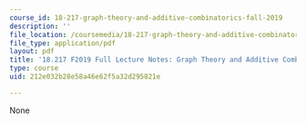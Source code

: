 ```yaml
---
course_id: 18-217-graph-theory-and-additive-combinatorics-fall-2019
description: ''
file_location: /coursemedia/18-217-graph-theory-and-additive-combinatorics-fall-2019/212e032b28e58a46e62f5a32d295821e_MIT18_217F19_full_notes.pdf
file_type: application/pdf
layout: pdf
title: '18.217 F2019 Full Lecture Notes: Graph Theory and Additive Combinatorics'
type: course
uid: 212e032b28e58a46e62f5a32d295821e

---
```

None